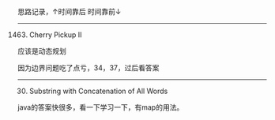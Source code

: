 思路记录，↑时间靠后 时间靠前↓

----

1463.  Cherry Pickup II

应该是动态规划

因为边界问题吃了点亏，34，37，过后看答案

----

30. Substring with Concatenation of All Words

java的答案快很多，看一下学习一下，有map的用法。

